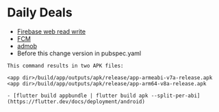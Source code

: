 # Daily Deals


- [Firebase web read write](https://firebase.google.com/docs/database/web/read-and-write)
- [FCM](https://codesundar.com/flutter-push-notification)
- [admob](https://cogitas.net/show-firebase-admob-banner-ad-in-flutter/)
- Before this change version in pubspec.yaml
```
This command results in two APK files:

<app dir>/build/app/outputs/apk/release/app-armeabi-v7a-release.apk
<app dir>/build/app/outputs/apk/release/app-arm64-v8a-release.apk

- [flutter build appbundle | flutter build apk --split-per-abi](https://flutter.dev/docs/deployment/android)
```


